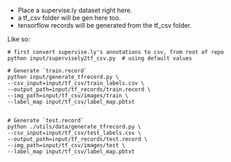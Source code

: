 - Place a supervise.ly dataset right here.
- a tf_csv folder will be gen here too.
- tensorflow records will be generated from the tf_csv folder.

Like so:

```shell
# first convert supervise.ly's annotations to csv, from root of repo
python input/supervisely2tf_csv.py  # using default values
```

```shell
# Generate `train.record`
python input/generate_tfrecord.py \
--csv_input=input/tf_csv/train_labels.csv \
--output_path=input/tf_records/train.record \
--img_path=input/tf_csv/images/train \
--label_map input/tf_csv/label_map.pbtxt


# Generate `test.record`
python ./utils/data/generate_tfrecord.py \
--csv_input=input/tf_csv/test_labels.csv \
--output_path=input/tf_records/test.record \
--img_path=input/tf_csv/images/test \
--label_map input/tf_csv/label_map.pbtxt
```